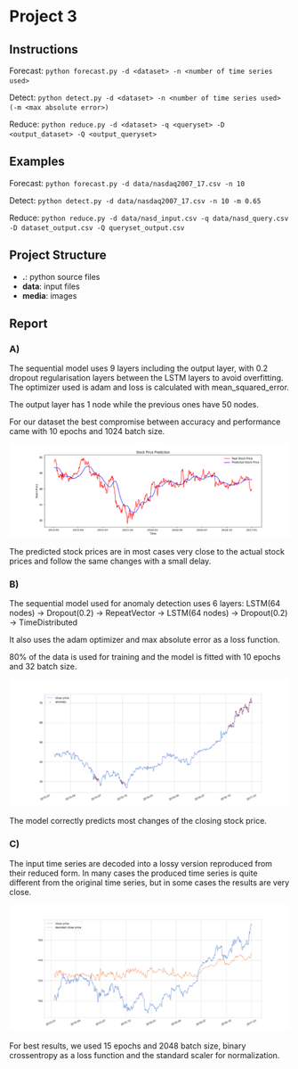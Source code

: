 # Project 3

## Instructions

Forecast: `python forecast.py -d <dataset> -n <number of time series used>`

Detect: `python detect.py -d <dataset> -n <number of time series used> (-m <max absolute error>)`

Reduce: `python reduce.py -d <dataset> -q <queryset> -D <output_dataset> -Q <output_queryset>`



## Examples

Forecast: `python forecast.py -d data/nasdaq2007_17.csv -n 10`

Detect: `python detect.py -d data/nasdaq2007_17.csv -n 10 -m 0.65`

Reduce: `python reduce.py -d data/nasd_input.csv -q data/nasd_query.csv -D dataset_output.csv -Q queryset_output.csv`



## Project Structure

- **.**: python source files
- **data**: input files
- **media**: images



## Report

### A)

The sequential model uses 9 layers including the output layer, with 0.2 dropout regularisation layers between
the LSTM layers to avoid overfitting.
The optimizer used is adam and loss is calculated with mean_squared_error.

The output layer has 1 node while the previous ones have 50 nodes.

For our dataset the best compromise between accuracy and performance came with 10 epochs and 1024 batch size.

![forecast_example](media/forecast9.png)

The predicted stock prices are in most cases very close to the actual stock prices and follow the same
changes with a small delay.

### B)

The sequential model used for anomaly detection uses 6 layers:
LSTM(64 nodes) -> Dropout(0.2) -> RepeatVector -> LSTM(64 nodes) -> Dropout(0.2) -> TimeDistributed

It also uses the adam optimizer and max absolute error as a loss function.

80% of the data is used for training and the model is fitted with 10 epochs and 32 batch size.

![detect_example](media/detect2.png)

The model correctly predicts most changes of the closing stock price.

### C)

The input time series are decoded into a lossy version reproduced from their
reduced form. In many cases the produced time series is quite different from
the original time series, but in some cases the results are very close.

![reduce_example](media/reduce3.png)

For best results, we used 15 epochs and 2048 batch size,
binary crossentropy as a loss function and the standard scaler
for normalization.
